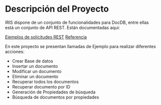 # Descripción del Proyecto

IRIS dispone de un conjunto de funcionalidades para DocDB, entre ellas está un conjunto de API REST. Están documentadas aqui:

[Ejemplos de solicitudes REST](https://irisdocs.intersystems.com/irislatest/csp/docbook/DocBook.UI.Page.cls?KEY=GDOCDB_rest)
[Referencia](https://irisdocs.intersystems.com/irislatest/csp/documatic/%25CSP.Documatic.cls?APP=1&LIBRARY=%25SYS&CLASSNAME=%25Api.DocDB.v1)

En este proyecto se presentan llamadas de Ejemplo para realizar diferentes acciones:
- Crear Base de datos
- Insertar un documento
- Modificar un documento
- Eliminar un documento
- Recuperar todos los documentos
- Recuperar documento por ID
- Generación de Propiedades de búsqueda
- Búsqueda de documentos por propiedades
